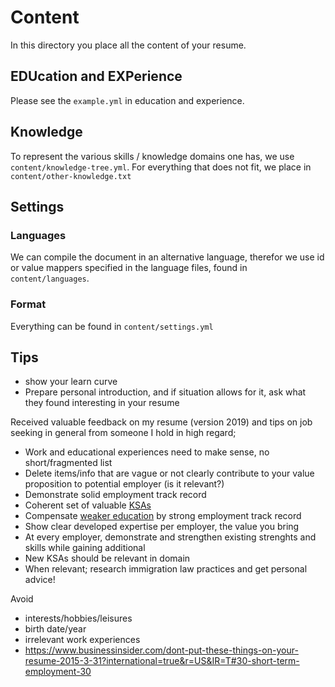 # Content

In this directory you place all the content of your resume.

## EDUcation and EXPerience
Please see the `example.yml` in education and experience.

## Knowledge

To represent the various skills / knowledge domains one has,
we use `content/knowledge-tree.yml`.
For everything that does not fit,
we place in `content/other-knowledge.txt`

## Settings

### Languages
We can compile the document in an alternative language,
therefor we use id or value mappers specified in the language files,
found in `content/languages`.

### Format

Everything can be found in `content/settings.yml`

## Tips

- show your learn curve
- Prepare personal introduction, and if situation allows for it, ask what they found interesting in your resume

Received valuable feedback on my resume (version 2019) and tips on job seeking in general from someone I hold in high regard;

- Work and educational experiences need to make sense, no short/fragmented list
- Delete items/info that are vague or not clearly contribute to your value proposition to potential employer (is it relevant?)
- Demonstrate solid employment track record
- Coherent set of valuable [KSAs](https://www.thebalancecareers.com/understanding-knowledge-skills-and-abilities-ksa-2275329)
- Compensate [weaker education](https://tiogatours.nl/voorpret/infotheek/onderwijs/amerika/community-college/) by strong employment track record
- Show clear developed expertise per employer, the value you bring
- At every employer, demonstrate and strengthen existing strenghts and skills while gaining additional
- New KSAs should be relevant in domain
- When relevant; research immigration law practices and get personal advice!


Avoid
- interests/hobbies/leisures
- birth date/year
- irrelevant work experiences
- https://www.businessinsider.com/dont-put-these-things-on-your-resume-2015-3-31?international=true&r=US&IR=T#30-short-term-employment-30


